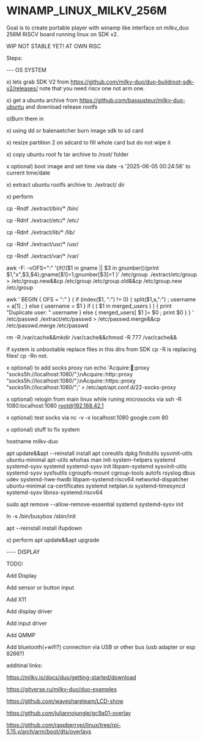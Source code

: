 # WINAMP_LINUX_MILKV_256M

Goal is to create portable player with winamp like interface on milkv_duo 256M RISCV board running linux on SDK v2.

WIP NOT STABLE YET! AT OWN RISC

Steps:

--- OS SYSTEM

x) lets grab SDK V2 from https://github.com/milkv-duo/duo-buildroot-sdk-v2/releases/ note that you need riscv one not arm one.

x) get a ubuntu archive from https://github.com/bassusteur/milkv-duo-ubuntu and download release rootfs

o)Burn them in

x) using dd or balenaetcher burn image sdk to sd card

x) resize partition 2 on sdcard to fill whole card but do not wipe it

x) copy ubuntu root fs tar archive to /root/ folder

x optional) boot image and set time via date -s '2025-06-05 00:24:56' to current time/date

x) extract ubuntu rootfs archive to ./extract/ dir

x) perform 

cp -Rndf ./extract/bin/* /bin/

cp -Rdnf ./extract/etc/* /etc/ 

cp -Rdnf ./extract/lib/* /lib/ 

cp -Rdnf ./extract/usr/* /usr/ 

cp -Rndf ./extract/var/* /var/ 

 awk -F: -vOFS=":" '{if(!($1 in gname || $3 in gnumber)){print $1,"x",$3,$4};gname[$1]=1;gnumber[$3]=1
}' /etc/group ./extract/etc/group > /etc/group.new&&cp /etc/group /etc/group.old&&cp /etc/group.new /etc/group

awk '  BEGIN {     OFS = ":"   }   { if (index($1, ":") != 0) {       split($1,a,":") ;      username = a[1]  ;   } else {       username = $1     }    if ( ( $1 in merged_users ) ) {
    print "Duplicate user: " username    } else {       merged_users[ $1 ]= $0  ;       print $0     }   } ' /etc/passwd ./extract/etc/passwd > /etc/passwd.merge&&cp /etc/passwd.merge /etc/passwd

rm -R /var/cache&&mkdir /var/cache&&chmod -R 777 /var/cache&&

if system is unbootable replace files in this dirs from SDK cp -R is replacing files! cp -Rn not.


x optional) to add socks proxy run echo 'Acquire::socks::proxy "socks5h://localhost:1080/";\nAcquire::http::proxy "socks5h://localhost:1080/";\nAcquire::https::proxy "socks5h://localhost:1080/";' >  /etc/apt/apt.conf.d/22-socks-proxy

x optional) relogin from main linux while runing microsocks via ssh -R 1080:localhost:1080  root@192.168.42.1

x optional) test socks via nc -v -x localhost:1080 google.com 80

x optional) stuff to fix system

hostname milkv-duo

apt update&&apt --reinstall install apt coreutils dpkg findutils sysvinit-utils ubuntu-minimal apt-utils whohas man init-system-helpers systemd systemd-sysv  systemd systemd-sysv init libpam-systemd  sysvinit-utils systemd-sysv sysfsutils cgroupfs-mount cgroup-tools autofs rsyslog  dbus  udev  systemd-hwe-hwdb libpam-systemd:riscv64 networkd-dispatcher ubuntu-minimal ca-certificates systemd netplan.io systemd-timesyncd systemd-sysv libnss-systemd:riscv64

sudo apt remove --allow-remove-essential systemd systemd-sysv init

ln -s /bin/busybox /sbin/init 

apt --reinstall install ifupdown





 

x) perform apt update&&apt upgrade

---- DISPLAY



TODO:

Add Display

Add sensor or button input

Add X11

Add display driver

Add input driver

Add QMMP

Add bluetooth(+wifi?) connection via USB or other bus (usb adapter or esp 8266?)


additinal links:

https://milkv.io/docs/duo/getting-started/download

https://gitverse.ru/milkv-duo/duo-examples

https://github.com/waveshareteam/LCD-show

https://github.com/juliannojungle/gc9a01-overlay

https://github.com/raspberrypi/linux/tree/rpi-5.15.y/arch/arm/boot/dts/overlays


